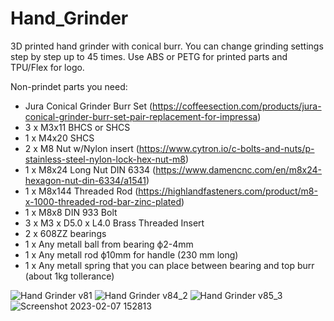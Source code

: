 # Hand_Grinder
3D printed hand grinder with conical burr. 
You can change grinding settings step by step up to 45 times.
Use ABS or PETG for printed parts and TPU/Flex for logo.

Non-prindet parts you need:
- Jura Conical Grinder Burr Set (https://coffeesection.com/products/jura-conical-grinder-burr-set-pair-replacement-for-impressa)
- 3 x  M3x11 BHCS or SHCS 
- 1 x  M4x20 SHCS
- 2 x  M8 Nut w/Nylon insert (https://www.cytron.io/c-bolts-and-nuts/p-stainless-steel-nylon-lock-hex-nut-m8)
- 1 x  M8x24 Long Nut DIN 6334 (https://www.damencnc.com/en/m8x24-hexagon-nut-din-6334/a1541)
- 1 x  M8x144 Threaded Rod (https://highlandfasteners.com/product/m8-x-1000-threaded-rod-bar-zinc-plated)
- 1 x  M8x8 DIN 933 Bolt
- 3 x  M3 x D5.0 x L4.0 Brass Threaded Insert
- 2 x  608ZZ bearings
- 1 x  Any metall ball from bearing ф2-4mm
- 1 x  Any metall rod ф10mm for handle (230 mm long)
- 1 x  Any metall spring that you can place between bearing and top burr (about 1kg tollerance)


![Hand Grinder v81](https://user-images.githubusercontent.com/72069551/217238260-6a23ed37-a8c9-4fac-9b49-83f83a486565.png)
![Hand Grinder v84_2](https://user-images.githubusercontent.com/72069551/217253025-6f478a76-9553-40ba-ad2b-af510df7981b.png)
![Hand Grinder v85_3](https://user-images.githubusercontent.com/72069551/217253043-cdc6c9f3-7eb2-4d2a-b930-9a1cd50c5b14.png)
![Screenshot 2023-02-07 152813](https://user-images.githubusercontent.com/72069551/217253056-a3522333-3261-4bf0-aeaa-c741a3369663.png)
